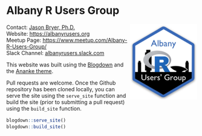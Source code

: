 Albany R Users Group
================

<a href='https://fall2021.data606.net'><img src='static/images/Albany_R_Users_Hex.png' align="right" height="200" /></a>

Contact: [Jason Bryer, Ph.D.](mailto:jason@bryer.org)  
Website: <https://albanyrusers.org>  
Meetup Page: <https://www.meetup.com/Albany-R-Users-Group/>  
Slack Channel:
[albanyrusers.slack.com](https://join.slack.com/t/bryer/shared_invite/zt-zkfnvcfo-ftJ_z~OrbiQv6dB5TYlyIA)

This website was built using the
[Blogdown](https://github.com/rstudio/blogdown) and the [Ananke
theme](https://github.com/theNewDynamic/gohugo-theme-ananke).

Pull requests are welcome. Once the Github repository has been cloned
locally, you can serve the site using the `serve_site` function and
build the site (prior to submitting a pull request) using the
`build_site` function.

``` r
blogdown::serve_site()
blogdown::build_site()
```
